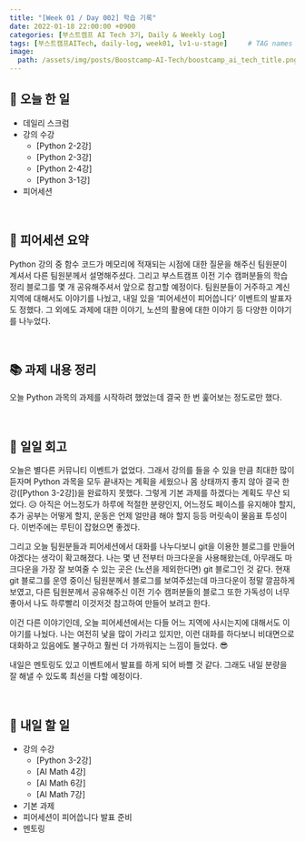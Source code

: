 ```yaml
---
title: "[Week 01 / Day 002] 학습 기록"
date: 2022-01-18 22:00:00 +0900
categories: [부스트캠프 AI Tech 3기, Daily & Weekly Log]
tags: [부스트캠프AITech, daily-log, week01, lv1-u-stage]     # TAG names should always be lowercase
image: 
  path: /assets/img/posts/Boostcamp-AI-Tech/boostcamp_ai_tech_title.png
---
```

## **📝 오늘 한 일**
- 데일리 스크럼
- 강의 수강
    - [Python 2-2강]
    - [Python 2-3강]
    - [Python 2-4강]
    - [Python 3-1강]
- 피어세션

<br>

## **👥 피어세션 요약**
Python 강의 중 함수 코드가 메모리에 적재되는 시점에 대한 질문을 해주신 팀원분이 계셔서 다른 팀원분께서 설명해주셨다. 그리고 부스트캠프 이전 기수 캠퍼분들의 학습 정리 블로그를 몇 개 공유해주셔서 앞으로 참고할 예정이다. 팀원분들이 거주하고 계신 지역에 대해서도 이야기를 나눴고, 내일 있을 ‘피어세션이 피어씁니다’ 이벤트의 발표자도 정했다. 그 외에도 과제에 대한 이야기, 노션의 활용에 대한 이야기 등 다양한 이야기를 나누었다.

<br>

## **📚 과제 내용 정리**
오늘 Python 과목의 과제를 시작하려 했었는데 결국 한 번 훑어보는 정도로만 했다. 

<br>

## **🐾 일일 회고**
오늘은 별다른 커뮤니티 이벤트가 없었다. 그래서 강의를 들을 수 있을 만큼 최대한 많이 듣자며 Python 과목을 모두 끝내자는 계획을 세웠으나 몸 상태까지 좋지 않아 결국 한 강([Python 3-2강])을 완료하지 못했다. 그렇게 기본 과제를 하겠다는 계획도 무산 되었다. 😥 아직은 어느정도가 하루에 적절한 분량인지, 어느정도 페이스를 유지해야 할지, 추가 공부는 어떻게 할지, 운동은 언제 얼만큼 해야 할지 등등 머릿속이 물음표 투성이다. 이번주에는 루틴이 잡혔으면 좋겠다.

그리고 오늘 팀원분들과 피어세션에서 대화를 나누다보니 git을 이용한 블로그를 만들어야겠다는 생각이 확고해졌다. 나는 몇 년 전부터 마크다운을 사용해왔는데, 아무래도 마크다운을 가장 잘 보여줄 수 있는 곳은 (노션을 제외한다면) git 블로그인 것 같다. 현재 git 블로그를 운영 중이신 팀원분께서 블로그를 보여주셨는데 마크다운이 정말 깔끔하게 보였고, 다른 팀원분께서 공유해주신 이전 기수 캠퍼분들의 블로그 또한 가독성이 너무 좋아서 나도 하루빨리 이것저것 참고하여 만들어 보려고 한다.

이건 다른 이야기인데, 오늘 피어세션에서는 다들 어느 지역에 사시는지에 대해서도 이야기를 나눴다. 나는 여전히 낯을 많이 가리고 있지만, 이런 대화를 하다보니 비대면으로 대화하고 있음에도 불구하고 훨씬 더 가까워지는 느낌이 들었다. 😎

내일은 멘토링도 있고 이벤트에서 발표를 하게 되어 바쁠 것 같다. 그래도 내일 분량을 잘 해낼 수 있도록 최선을 다할 예정이다.

<br>

## **🚀 내일 할 일**
- 강의 수강
    - [Python 3-2강]
    - [AI Math 4강]
    - [AI Math 6강]
    - [AI Math 7강]
- 기본 과제
- 피어세션이 피어씁니다 발표 준비
- 멘토링